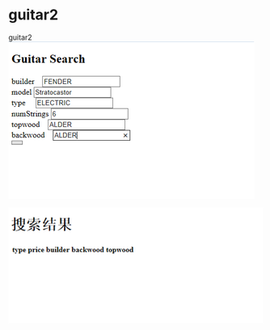 # guitar2
guitar2
![image](https://github.com/fuchaoqiang/guitar2/blob/master/search.PNG)

![image](https://github.com/fuchaoqiang/guitar2/blob/master/result.PNG)
